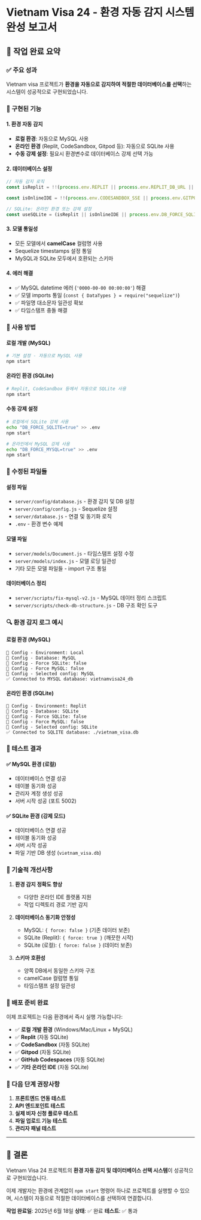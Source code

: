 # Vietnam Visa 24 - 환경 자동 감지 시스템 완성 보고서

## 🎉 작업 완료 요약

### ✅ 주요 성과

Vietnam visa 프로젝트가 **환경을 자동으로 감지하여 적절한 데이터베이스를 선택**하는 시스템이 성공적으로 구현되었습니다.

### 🔧 구현된 기능

#### 1. **환경 자동 감지**

- **로컬 환경**: 자동으로 MySQL 사용
- **온라인 환경** (Replit, CodeSandbox, Gitpod 등): 자동으로 SQLite 사용
- **수동 강제 설정**: 필요시 환경변수로 데이터베이스 강제 선택 가능

#### 2. **데이터베이스 설정**

```javascript
// 자동 감지 로직
const isReplit = !!(process.env.REPLIT || process.env.REPLIT_DB_URL || process.env.REPL_ID || process.cwd().includes("/home/runner"));

const isOnlineIDE = !!(process.env.CODESANDBOX_SSE || process.env.GITPOD_WORKSPACE_ID || process.env.CODESPACES);

// SQLite: 온라인 환경 또는 강제 설정
const useSQLite = (isReplit || isOnlineIDE || process.env.DB_FORCE_SQLITE === "true") && process.env.DB_FORCE_MYSQL !== "true";
```

#### 3. **모델 통일성**

- 모든 모델에서 **camelCase** 컬럼명 사용
- Sequelize timestamps 설정 통일
- MySQL과 SQLite 모두에서 호환되는 스키마

#### 4. **에러 해결**

- ✅ MySQL datetime 에러 (`'0000-00-00 00:00:00'`) 해결
- ✅ 모델 imports 통일 (`const { DataTypes } = require("sequelize")`)
- ✅ 파일명 대소문자 일관성 확보
- ✅ 타임스탬프 충돌 해결

### 🚀 사용 방법

#### **로컬 개발 (MySQL)**

```bash
# 기본 설정 - 자동으로 MySQL 사용
npm start
```

#### **온라인 환경 (SQLite)**

```bash
# Replit, CodeSandbox 등에서 자동으로 SQLite 사용
npm start
```

#### **수동 강제 설정**

```bash
# 로컬에서 SQLite 강제 사용
echo "DB_FORCE_SQLITE=true" >> .env
npm start

# 온라인에서 MySQL 강제 사용
echo "DB_FORCE_MYSQL=true" >> .env
npm start
```

### 📁 수정된 파일들

#### **설정 파일**

- `server/config/database.js` - 환경 감지 및 DB 설정
- `server/config/config.js` - Sequelize 설정
- `server/database.js` - 연결 및 동기화 로직
- `.env` - 환경 변수 예제

#### **모델 파일**

- `server/models/Document.js` - 타임스탬프 설정 수정
- `server/models/index.js` - 모델 로딩 일관성
- 기타 모든 모델 파일들 - import 구조 통일

#### **데이터베이스 정리**

- `server/scripts/fix-mysql-v2.js` - MySQL 데이터 정리 스크립트
- `server/scripts/check-db-structure.js` - DB 구조 확인 도구

### 🔍 환경 감지 로그 예시

#### **로컬 환경 (MySQL)**

```
🔧 Config - Environment: Local
🔧 Config - Database: MySQL
🔧 Config - Force SQLite: false
🔧 Config - Force MySQL: false
🔧 Config - Selected config: MySQL
✅ Connected to MYSQL database: vietnamvisa24_db
```

#### **온라인 환경 (SQLite)**

```
🔧 Config - Environment: Replit
🔧 Config - Database: SQLite
🔧 Config - Force SQLite: false
🔧 Config - Force MySQL: false
🔧 Config - Selected config: SQLite
✅ Connected to SQLITE database: ./vietnam_visa.db
```

### 🎯 테스트 결과

#### ✅ MySQL 환경 (로컬)

- 데이터베이스 연결 성공
- 테이블 동기화 성공
- 관리자 계정 생성 성공
- 서버 시작 성공 (포트 5002)

#### ✅ SQLite 환경 (강제 모드)

- 데이터베이스 연결 성공
- 테이블 동기화 성공
- 서버 시작 성공
- 파일 기반 DB 생성 (`vietnam_visa.db`)

### 🔧 기술적 개선사항

1. **환경 감지 정확도 향상**

   - 다양한 온라인 IDE 플랫폼 지원
   - 작업 디렉토리 경로 기반 감지

2. **데이터베이스 동기화 안정성**

   - MySQL: `{ force: false }` (기존 데이터 보존)
   - SQLite (Replit): `{ force: true }` (깨끗한 시작)
   - SQLite (로컬): `{ force: false }` (데이터 보존)

3. **스키마 호환성**
   - 양쪽 DB에서 동일한 스키마 구조
   - camelCase 컬럼명 통일
   - 타임스탬프 설정 일관성

### 🚀 배포 준비 완료

이제 프로젝트는 다음 환경에서 즉시 실행 가능합니다:

- ✅ **로컬 개발 환경** (Windows/Mac/Linux + MySQL)
- ✅ **Replit** (자동 SQLite)
- ✅ **CodeSandbox** (자동 SQLite)
- ✅ **Gitpod** (자동 SQLite)
- ✅ **GitHub Codespaces** (자동 SQLite)
- ✅ **기타 온라인 IDE** (자동 SQLite)

### 📝 다음 단계 권장사항

1. **프론트엔드 연동 테스트**
2. **API 엔드포인트 테스트**
3. **실제 비자 신청 플로우 테스트**
4. **파일 업로드 기능 테스트**
5. **관리자 패널 테스트**

---

## 🎉 결론

Vietnam Visa 24 프로젝트의 **환경 자동 감지 및 데이터베이스 선택 시스템**이 성공적으로 구현되었습니다.

이제 개발자는 환경에 관계없이 `npm start` 명령어 하나로 프로젝트를 실행할 수 있으며, 시스템이 자동으로 적절한 데이터베이스를 선택하여 연결합니다.

**작업 완료일**: 2025년 6월 18일
**상태**: ✅ 완료
**테스트**: ✅ 통과
